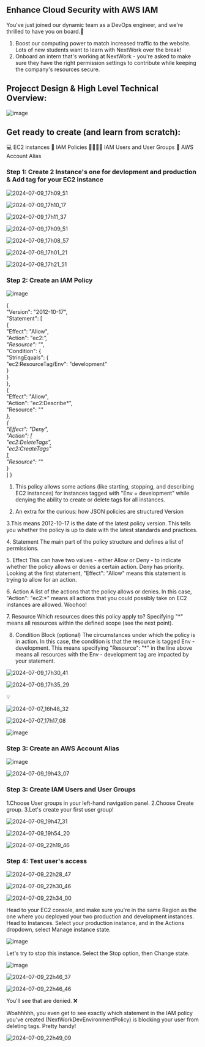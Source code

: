 ## Enhance Cloud Security with AWS IAM


You've just joined our dynamic team as a DevOps engineer, and we're thrilled to have you on board.👋

1. Boost our computing power to match increased traffic to the website. Lots of new students want to learn with NextWork over the break!
2. Onboard an intern that's working at NextWork - you're asked to make sure they have the right permission settings to contribute while keeping the company's resources secure.



##  Projecct Design & High Level Technical Overview:


![image](https://github.com/MdShafiurRahman0/enhance-cloud-security-with-aws-iam/assets/113176437/6674d174-fa42-454c-a921-9f48f49cb1d5)


## Get ready to create (and learn from scratch):

💻 EC2 instances
📏 IAM Policies
👩‍👩‍👧‍👧 IAM Users and User Groups
🔖 AWS Account Alias


### Step 1: Create 2 Instance's  one for devlopment and production & Add  tag for your EC2 instance


![2024-07-09_17h09_51](https://github.com/MdShafiurRahman0/enhance-cloud-security-with-aws-iam/assets/113176437/ff1f992d-f7c1-4cce-9dbd-2c2e9e598f7d)


![2024-07-09_17h10_17](https://github.com/MdShafiurRahman0/enhance-cloud-security-with-aws-iam/assets/113176437/4023b72a-e916-4ec2-9fc4-0e07b721a4de)


![2024-07-09_17h11_37](https://github.com/MdShafiurRahman0/enhance-cloud-security-with-aws-iam/assets/113176437/3717a006-1450-41b1-832d-215d4a70d4bb)

![2024-07-09_17h09_51](https://github.com/MdShafiurRahman0/enhance-cloud-security-with-aws-iam/assets/113176437/299e9b0a-3fa4-49b9-b89b-ffdfcb60b726)


![2024-07-09_17h08_57](https://github.com/MdShafiurRahman0/enhance-cloud-security-with-aws-iam/assets/113176437/e0b45ec0-ebca-408c-9d87-252b351981db)


![2024-07-09_17h01_21](https://github.com/MdShafiurRahman0/enhance-cloud-security-with-aws-iam/assets/113176437/9768d9c3-cc33-4dfe-ac94-b58595d8d381)





![2024-07-09_17h21_51](https://github.com/MdShafiurRahman0/enhance-cloud-security-with-aws-iam/assets/113176437/08f895ee-60bb-48b6-8ed1-c7898b863896)





### Step 2: Create an IAM Policy

![image](https://github.com/MdShafiurRahman0/enhance-cloud-security-with-aws-iam/assets/113176437/5080daa4-b937-496c-9620-5882b4749922)



{    
  "Version": "2012-10-17",    
  "Statement": [        
    {            
      "Effect": "Allow",            
      "Action": "ec2:*",            
      "Resource": "*",            
      "Condition": {                
        "StringEquals": {                    
          "ec2:ResourceTag/Env": "development"                
        }            
      }        
    },        
    {            
      "Effect": "Allow",            
      "Action": "ec2:Describe*",            
      "Resource": "*"        
    },        
    {            
      "Effect": "Deny",            
      "Action": [                
        "ec2:DeleteTags",                
        "ec2:CreateTags"            
      ],            
      "Resource": "*"        
    }    
  ] 
}



1. This policy allows some actions (like starting, stopping, and describing EC2 instances) for instances tagged with "Env = development" while denying the ability to create or delete tags for all instances.

2. An extra for the curious: how JSON policies are structured Version

3‍.This means 2012-10-17 is the date of the latest policy version. This tells you whether the policy is up to date with the latest standards and practices.

4‍. Statement
‍The main part of the policy structure and defines a list of permissions.

5‍. Effect
‍This can have two values - either Allow or Deny - to indicate whether the policy allows or denies a certain action. Deny has priority. Looking at the first statement, "Effect": "Allow" means this statement is trying to allow for an action.

6‍. Action
‍A list of the actions that the policy allows or denies. In this case, "Action": "ec2:*" means all actions that you could possibly take on EC2 instances are allowed. Woohoo!

7‍. Resource
‍Which resources does this policy apply to? Specifying "*" means all resources within the defined scope (see the next point).

8. Condition Block (optional)
‍The circumstances under which the policy is in action. In this case, the condition is that the resource is tagged Env - development. This means specifying "Resource": "*" in the line above means all resources with the Env - development tag are impacted by your statement.



![2024-07-09_17h30_41](https://github.com/MdShafiurRahman0/enhance-cloud-security-with-aws-iam/assets/113176437/c5d79ec3-8f6d-47dc-9ac7-8500d457d0c1)




![2024-07-09_17h35_29](https://github.com/MdShafiurRahman0/enhance-cloud-security-with-aws-iam/assets/113176437/649783c1-0af3-4595-b77a-e03d0e7da32a)






💡

![2024-07-07_16h48_32](https://github.com/MdShafiurRahman0/host-a-website-on-aws-S3/assets/113176437/5dab4e3f-911f-45bb-ab40-eff51f4f5d89)

![2024-07-07_17h17_08](https://github.com/MdShafiurRahman0/host-a-website-on-aws-S3/assets/113176437/181ed07d-5754-40b3-aba1-298248af72d6)

![image](https://github.com/MdShafiurRahman0/host-a-website-on-aws-S3/assets/113176437/2da1daf8-a084-4183-838f-c141e9109826)





### Step 3: Create an AWS Account Alias


![image](https://github.com/MdShafiurRahman0/enhance-cloud-security-with-aws-iam/assets/113176437/ba7648f2-fb91-402d-a975-7e76e52a4b4a)



![2024-07-09_19h43_07](https://github.com/MdShafiurRahman0/enhance-cloud-security-with-aws-iam/assets/113176437/8f9293cc-f4e1-40f6-ab57-41467313c7b4)





### Step 3: Create IAM Users and User Groups

1.Choose User groups in your left-hand navigation panel.
2.Choose Create group.
3.Let's create your first user group!

![2024-07-09_19h47_31](https://github.com/MdShafiurRahman0/enhance-cloud-security-with-aws-iam/assets/113176437/f70a8f43-0252-419a-b4eb-e2397932c549)

![2024-07-09_19h54_20](https://github.com/MdShafiurRahman0/enhance-cloud-security-with-aws-iam/assets/113176437/6a0d6d11-1f98-4f4e-8730-5929a46daace)


![2024-07-09_22h19_46](https://github.com/MdShafiurRahman0/enhance-cloud-security-with-aws-iam/assets/113176437/dbfa4e4f-4ed8-4e57-8160-dc015d51376f)









### Step 4: Test  user's access


![2024-07-09_22h28_47](https://github.com/MdShafiurRahman0/enhance-cloud-security-with-aws-iam/assets/113176437/9b5293b4-7760-43d9-a9d9-231b9c28f4b5)


![2024-07-09_22h30_46](https://github.com/MdShafiurRahman0/enhance-cloud-security-with-aws-iam/assets/113176437/862f563a-b703-4424-b561-7a10150d6514)


![2024-07-09_22h34_00](https://github.com/MdShafiurRahman0/enhance-cloud-security-with-aws-iam/assets/113176437/cb73892b-be39-403b-a799-17a2c9048e6f)



Head to your EC2 console, and make sure you're in the same Region as the one where you deployed your two production and development instances.
Head to Instances.
Select your production instance, and in the Actions dropdown, select Manage instance state.



![image](https://github.com/MdShafiurRahman0/enhance-cloud-security-with-aws-iam/assets/113176437/5529a07f-2909-47ce-8608-44f301a55b5a)


Let's try to stop this instance. Select the Stop option, then Change state.


![image](https://github.com/MdShafiurRahman0/enhance-cloud-security-with-aws-iam/assets/113176437/641accf9-fda7-47d9-a7ae-1b8c6adb1727)



![2024-07-09_22h46_37](https://github.com/MdShafiurRahman0/enhance-cloud-security-with-aws-iam/assets/113176437/5657e334-2955-4243-9df7-6265b52faae7)


![2024-07-09_22h46_46](https://github.com/MdShafiurRahman0/enhance-cloud-security-with-aws-iam/assets/113176437/812f6375-407a-4cef-a6cd-e7e1eb2f47b4)


You'll see that are denied. ❌

Woahhhhh, you even get to see exactly which statement in the IAM policy you've created (NextWorkDevEnvironmentPolicy) is blocking your user from deleting tags. Pretty handy!








![2024-07-09_22h49_09](https://github.com/MdShafiurRahman0/enhance-cloud-security-with-aws-iam/assets/113176437/52e59a71-39b2-43a3-9274-93da690238ba)

